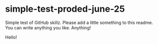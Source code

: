 # simple-test-proded-june-25
Simple test of GitHub skillz. Please add a little something to this readme. You can write anything you like. Anything!  

Hello!
